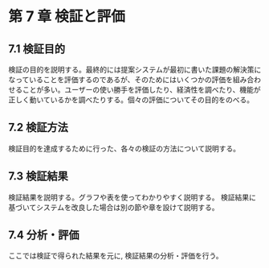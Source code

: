 # 第 7 章 検証と評価

## 7.1 検証目的

検証の目的を説明する。最終的には提案システムが最初に書いた課題の解決策になっていることを評価するのであるが、そのためにはいくつかの評価を組み合わせることが多い。ユーザーの使い勝手を評価したり、経済性を調べたり、機能が正しく動いているかを調べたりする。個々の評価についてその目的をのべる。

## 7.2 検証方法

検証目的を達成するために行った、各々の検証の方法について説明する。

## 7.3 検証結果

検証結果を説明する。グラフや表を使ってわかりやすく説明する。
検証結果に基づいてシステムを改良した場合は別の節や章を設けて説明する。

## 7.4 分析・評価

ここでは検証で得られた結果を元に, 検証結果の分析・評価を行う。